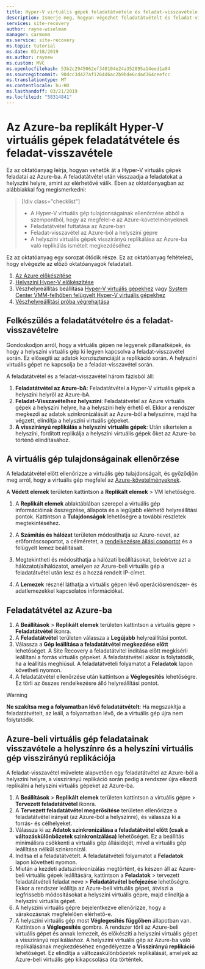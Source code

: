 ```yaml
---
title: Hyper-V virtuális gépek feladatátvétele és feladat-visszavétele az Azure-ba irányuló vészhelyreállítás során az Azure Site Recoveryvel | Microsoft Docs
description: Ismerje meg, hogyan végezhet feladatátvételt és feladat-visszavételt az Azure-ba irányuló vészhelyreállítás során az Azure Site Recovery szolgáltatással.
services: site-recovery
author: rayne-wiselman
manager: carmonm
ms.service: site-recovery
ms.topic: tutorial
ms.date: 03/18/2019
ms.author: raynew
ms.custom: MVC
ms.openlocfilehash: 53b2c2945062ef348104e24a352895a14eed1a04
ms.sourcegitcommit: 90dcc3d427af1264d6ac2b9bde6cdad364ceefcc
ms.translationtype: MT
ms.contentlocale: hu-HU
ms.lasthandoff: 03/21/2019
ms.locfileid: "58314841"
---
```

# <a name="fail-over-and-fail-back-hyper-v-vms-replicated-to-azure"></a>Az Azure-ba replikált Hyper-V virtuális gépek feladatátvétele és feladat-visszavétele

Ez az oktatóanyag leírja, hogyan vehetők át a Hyper-V virtuális gépek feladatai az Azure-ba. A feladatátvétel után visszaadja a feladatokat a helyszíni helyre, amint az elérhetővé válik. Eben az oktatóanyagban az alábbiakkal fog megismerkedni:

> [!div class="checklist"]
> * A Hyper-V virtuális gép tulajdonságainak ellenőrzése abból a szempontból, hogy az megfelel-e az Azure-követelményeknek
> * Feladatátvétel futtatása az Azure-ban
> * Feladat-visszavétel az Azure-ból a helyszíni gépre
> * A helyszíni virtuális gépek visszirányú replikálása az Azure-ba való replikálás ismételt megkezdéséhez

Ez az oktatóanyag egy sorozat ötödik része. Ez az oktatóanyag feltételezi, hogy elvégezte az előző oktatóanyagok feladatait.    

1. [Az Azure előkészítése](tutorial-prepare-azure.md)
2. [Helyszíni Hyper-V előkészítése](tutorial-prepare-on-premises-hyper-v.md)
3. Vészhelyreállítás beállítása [Hyper-V virtuális gépekhez](tutorial-hyper-v-to-azure.md) vagy [System Center VMM-felhőben felügyelt Hyper-V virtuális gépekhez](tutorial-hyper-v-vmm-to-azure.md)
4. [Vészhelyreállítási próba végrehajtása](tutorial-dr-drill-azure.md)

## <a name="prepare-for-failover-and-failback"></a>Felkészülés a feladatátvételre és a feladat-visszavételre

Gondoskodjon arról, hogy a virtuális gépen ne legyenek pillanatképek, és hogy a helyszíni virtuális gép ki legyen kapcsolva a feladat-visszavétel során. Ez elősegíti az adatok konzisztenciáját a replikáció során. A helyszíni virtuális gépet ne kapcsolja be a feladat-visszavétel során. 

A feladatátvétel és a feladat-visszavétel három fázisból áll:

1. **Feladatátvétel az Azure-bA**: Feladatátvétel a Hyper-V virtuális gépek a helyszíni helyről az Azure-bA.
2. **Feladat-Visszavételhez helyszíni**: Feladatátvétel az Azure virtuális gépek a helyszíni helyre, ha a helyszíni hely érhető el. Ekkor a rendszer megkezdi az adatok szinkronizálását az Azure-ból a helyszínre, majd ha végzett, elindítja a helyszíni virtuális gépeket.  
3. **A visszirányú replikálás a helyszíni virtuális gépek**: Után sikertelen a helyszíni, fordított replikálja a helyszíni virtuális gépek őket az Azure-ba történő elindításához.

## <a name="verify-vm-properties"></a>A virtuális gép tulajdonságainak ellenőrzése

A feladatátvétel előtt ellenőrizze a virtuális gép tulajdonságait, és győződjön meg arról, hogy a virtuális gép megfelel az [Azure-követelményeknek](hyper-v-azure-support-matrix.md#replicated-vms).

A **Védett elemek** területen kattintson a **Replikált elemek** > VM lehetőségre.

1. A **Replikált elemek** ablaktáblában szerepel a virtuális gép információinak összegzése, állapota és a legújabb elérhető helyreállítási pontok. Kattintson a **Tulajdonságok** lehetőségre a további részletek megtekintéséhez.

1. A **Számítás és hálózat** területen módosíthatja az Azure-nevet, az erőforráscsoportot, a célméretet, a [rendelkezésre állási csoportot](../virtual-machines/windows/tutorial-availability-sets.md) és a felügyelt lemez beállításait.

1. Megtekintheti és módosíthatja a hálózati beállításokat, beleértve azt a hálózatot/alhálózatot, amelyen az Azure-beli virtuális gép a feladatátvétel után lesz és a hozzá rendelt IP-címet.

1. A **Lemezek** résznél láthatja a virtuális gépen lévő operációsrendszer- és adatlemezekkel kapcsolatos információkat.

## <a name="failover-to-azure"></a>Feladatátvétel az Azure-ba

1. A **Beállítások** > **Replikált elemek** területen kattintson a virtuális gépre > **Feladatátvétel** ikonra.
2. A **Feladatátvétel** területen válassza a **Legújabb** helyreállítási pontot. 
3. Válassza a **Gép leállítása a feladatátvétel megkezdése előtt** lehetőséget. A Site Recovery a feladatátvitel indítása előtt megkísérli leállítani a forrás virtuális gépeket. A feladatátvételi akkor is folytatódik, ha a leállítás meghiúsul. A feladatátvételi folyamatot a **Feladatok** lapon követheti nyomon.
4. A feladatátvétel ellenőrzése után kattintson a **Véglegesítés** lehetőségre. Ez törli az összes rendelkezésre álló helyreállítási pontot.

> [!WARNING]
> **Ne szakítsa meg a folyamatban lévő feladatátvételt**: Ha megszakítja a feladatátvételt, az leáll, a folyamatban lévő, de a virtuális gép újra nem folytatódik.

## <a name="failback-azure-vm-to-on-premises-and-reverse-replicate-the-on-premises-vm"></a>Azure-beli virtuális gép feladatainak visszavétele a helyszínre és a helyszíni virtuális gép visszirányú replikációja

A feladat-visszavétel művelete alapvetően egy feladatátvétel az Azure-ból a helyszíni helyre, a visszirányú replikáció során pedig a rendszer újra elkezdi replikálni a helyszíni virtuális gépeket az Azure-ba.

1. A **Beállítások** > **Replikált elemek** területen kattintson a virtuális gépre > **Tervezett feladatátvétel** ikonra.
2. A **Tervezett feladatátvétel megerősítése** területen ellenőrizze a feladatátvétel irányát (az Azure-ból a helyszínre), és válassza ki a forrás- és célhelyeket.
3. Válassza ki az **Adatok szinkronizálása a feladatátvétel előtt (csak a változáskülönbözetek szinkronizálása)** lehetőséget. Ez a beállítás minimálisra csökkenti a virtuális gép állásidejét, mivel a virtuális gép leállítása nélkül szinkronizál.
4. Indítsa el a feladatátvételt. A feladatátvételi folyamatot a **Feladatok** lapon követheti nyomon.
5. Miután a kezdeti adatszinkronizálás megtörtént, és készen áll az Azure-beli virtuális gépek leállítására, kattintson a **Feladatok** > tervezett feladatátvételi feladat neve > **Feladatátvétel befejezése** lehetőségre. Ekkor a rendszer leállítja az Azure-beli virtuális gépet, átviszi a legfrissebb módosításokat a helyszíni virtuális gépre, majd elindítja a helyszíni virtuális gépet.
6. A helyszíni virtuális gépre bejelentkezve ellenőrizze, hogy a várakozásnak megfelelően elérhető-e.
7. A helyszíni virtuális gép most **Véglegesítés függőben** állapotban van. Kattintson a **Véglegesítés** gombra. A rendszer törli az Azure-beli virtuális gépet és annak lemezeit, és előkészíti a helyszíni virtuális gépet a visszirányú replikáláshoz.
A helyszíni virtuális gép az Azure-ba való replikálásának megkezdéséhez engedélyezze a **Visszirányú replikáció** lehetőséget. Ez elindítja a változáskülönbözetek replikálását, amelyek az Azure-beli virtuális gép kikapcsolása óta történtek.  

